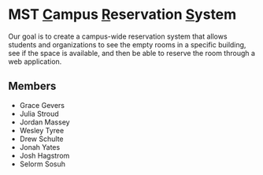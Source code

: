 # MST <ins>C</ins>ampus <ins>R</ins>eservation <ins>S</ins>ystem
Our goal is to create a campus-wide reservation system that allows students and organizations to see the empty rooms in a specific building, see if the space is available, and then be able to reserve the room through a web application.


## Members
- Grace Gevers
- Julia Stroud
- Jordan Massey
- Wesley Tyree
- Drew Schulte
- Jonah Yates
- Josh Hagstrom
- Selorm Sosuh
